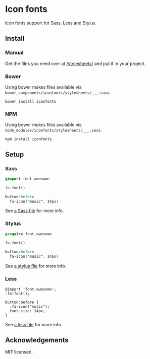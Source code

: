 # Icon fonts

Icon fonts support for Sass, Less and Stylus.

Install
-------

### Manual

Get the files you need over at [/stylesheets/](stylesheets) and put it in your 
project.

### Bower

Using bower makes files available via 
`bower_components/iconfonts/stylesheets/___.sass`.

    bower install iconfonts

### NPM

Using bower makes files available via 
`node_modules/iconfonts/stylesheets/___.sass`.

    npm install iconfonts

Setup
-----

### Sass

``` sass
@import font-awesome

fa-font()

button:before
  fa-icon("music", 14px)
```

See [a Sass file](sytlesheets/ionicons.sass) for more info.

### Stylus

``` sass
@require font-awesome

fa-font()

button:before
  fa-icon("music", 14px)
```

See [a stylus file](sytlesheets/ionicons.styl) for more info.

### Less

``` less
@import 'font-awesome';
.fa-font();

button:before {
  .fa-icon("music");
  font-size: 14px;
}
```

See [a less file](sytlesheets/ionicons.less) for more info.

## Acknowledgements

MIT licensed.

